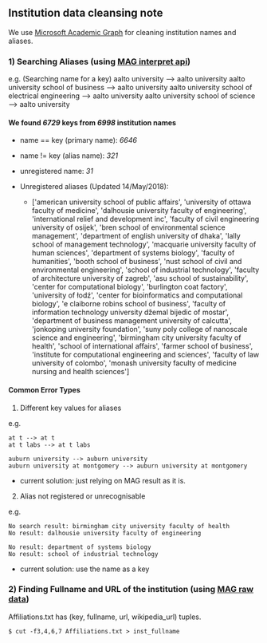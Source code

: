 ## Institution data cleansing note

We use [Microsoft Academic Graph](https://www.microsoft.com/en-us/research/project/microsoft-academic-graph/) for cleaning institution names and aliases.

### 1) Searching Aliases (using [MAG interpret api](https://docs.microsoft.com/en-us/azure/cognitive-services/academic-knowledge/interpretmethod))

e.g. (Searching name for a key)
aalto university --> aalto university
aalto university school of business --> aalto university
aalto university school of electrical engineering --> aalto university
aalto university school of science --> aalto university

#### We found *6729* keys from *6998* institution names

- name == key (primary name): *6646*
- name != key (alias name): *321*
- unregistered name: *31*

- Unregistered aliases (Updated 14/May/2018):
  - ['american university school of public affairs', 'university of ottawa faculty of medicine', 'dalhousie university faculty of engineering', 'international relief and development inc', 'faculty of civil engineering university of osijek', 'bren school of environmental science management', 'department of english university of dhaka', 'lally school of management technology', 'macquarie university faculty of human sciences', 'department of systems biology', 'faculty of humanities', 'booth school of business', 'nust school of civil and environmental engineering', 'school of industrial technology', 'faculty of architecture university of zagreb', 'asu school of sustainability', 'center for computational biology', 'burlington coat factory', 'university of łodź', 'center for bioinformatics and computational biology', 'e claiborne robins school of business', 'faculty of information technology university džemal bijedic of mostar', 'department of business management university of calcutta', 'jonkoping university foundation', 'suny poly college of nanoscale science and engineering', 'birmingham city university faculty of health', 'school of international affairs', 'farmer school of business', 'institute for computational engineering and sciences', 'faculty of law university of colombo', 'monash university faculty of medicine nursing and health sciences']


#### Common Error Types

1) Different key values for aliases

e.g.
```
at t --> at t
at t labs --> at t labs

auburn university --> auburn university
auburn university at montgomery --> auburn university at montgomery
```
* current solution: just relying on MAG result as it is.

2) Alias not registered or unrecognisable

e.g.
```
No search result: birmingham city university faculty of health
No result: dalhousie university faculty of engineering

No result: department of systems biology
No result: school of industrial technology
```
   * current solution: use the name as a key

### 2) Finding Fullname and URL of the institution (using [MAG raw data](https://www.openacademic.ai/oag/))

Affiliations.txt has (key, fullname, url, wikipedia_url) tuples.
```
$ cut -f3,4,6,7 Affiliations.txt > inst_fullname
```
